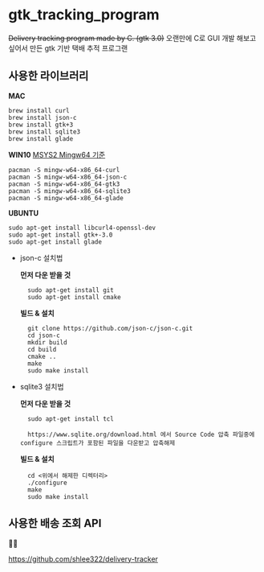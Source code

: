 # gtk_tracking_program
~~Delivery tracking program made by C. (gtk 3.0)~~
오랜만에 C로 GUI 개발 해보고 싶어서 만든 gtk 기반 택배 추적 프로그랜

## 사용한 라이브러리

__MAC__

    brew install curl
    brew install json-c
    brew install gtk+3
    brew install sqlite3
    brew install glade
    
__WIN10__
[MSYS2 Mingw64 기준](https://www.msys2.org)

    pacman -S mingw-w64-x86_64-curl
    pacman -S mingw-w64-x86_64-json-c
    pacman -S mingw-w64-x86_64-gtk3
    pacman -S mingw-w64-x86_64-sqlite3
    pacman -S mingw-w64-x86_64-glade

__UBUNTU__

    sudo apt-get install libcurl4-openssl-dev
    sudo apt-get install gtk+-3.0
    sudo apt-get install glade

* json-c 설치법

    __먼저 다운 받을 것__

        sudo apt-get install git
        sudo apt-get install cmake

    __빌드 & 설치__

        git clone https://github.com/json-c/json-c.git
        cd json-c
        mkdir build
        cd build
        cmake ..
        make
        sudo make install

* sqlite3 설치법

    __먼저 다운 받을 것__
    
        sudo apt-get install tcl

        https://www.sqlite.org/download.html 에서 Source Code 압축 파일중에 configure 스크립트가 포함된 파일을 다운받고 압축해제

    __빌드 & 설치__

        cd <위에서 해제한 디렉터리>
        ./configure
        make
        sudo make install

## 사용한 배송 조회 API

🙇‍♂️

https://github.com/shlee322/delivery-tracker
